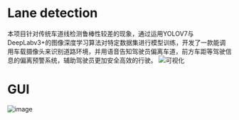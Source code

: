 # Lane detection
本项目针对传统车道线检测鲁棒性较差的现象，通过运用YOLOV7与DeepLabv3+的图像深度学习算法对特定数据集进行模型训练，开发了一款能调用车载摄像头来识别道路环境，并用语音告知驾驶员偏离车道，前方车距等驾驶信息的偏离预警系统，辅助驾驶员更加安全高效的行驶。
![可视化](https://user-images.githubusercontent.com/89328970/220098900-36f5d74c-816d-4b66-95ee-b54f9d7d1861.JPG)

# GUI
![image](https://user-images.githubusercontent.com/89328970/220099687-7fb6ae20-8f9e-4df9-b516-f2961db1353c.png)
